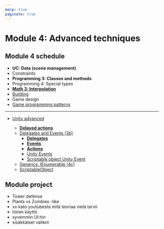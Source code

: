 ```yaml
---
marp: true
paginate: true
---
```

<!-- headingDivider: 3 -->
<!-- class: default -->

# Module 4: Advanced techniques

## Module 4 schedule

* **UC: Data (scene management)**
* Constraints
* **Programming 3: Classes and methods**
* Programming 4: Special types
* **[Math 3: Interpolation](math/3-interpolation.md)**
* [Building](unity-cookbook/building.md)
* Game design
* [Game programming patterns](programming/5-game-programming-patterns.md)

---

* [Unity advanced](#unity-advanced)

	* **[Delayed actions](#delayed-actions)**
	* [Delegates and Events (3b)](#delegates-and-events-3b)
		* **[Delegates](#delegates)**
		* **[Events](#events)**
		* **[Actions](#actions)**
		* [Unity Events](#unity-events)
		* [Scriptable object Unity Event](#scriptable-object-unity-event)
	* [Generics, IEnumerable (4c)](#generics-ienumerable-4c)
	* [ScriptableObject](#scriptableobject)

## Module project
<!-- _backgroundColor: lightgreen -->

* Tower defense
* Plants vs Zombies -like
* xx kato youtubesta mitä teoriaa vielä tarvii
* hiiren käyttö
* syvemmin UI:hin
* sisäkkäiset valikot